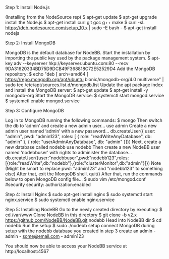 Step 1: Install Node.js

(Installing from the NodeSource rep)
	$ apt-get update
	$ apt-get upgrade
install the Node.js
	$ apt-get install curl git gcc g++ make
	$ curl -sL https://deb.nodesource.com/setup_10.x | sudo -E bash -
	$ apt-get install nodejs
	
Step 2: Install MongoDB

MongoDB is the default database for NodeBB. 
Start the installation by importing the public key used by the package management system.
	$ apt-key adv --keyserver hkp://keyserver.ubuntu.com:80 --recv 9DA31620334BD75D9DCB49F368818C72E52529D4
Add the MongoDB repository:
	$ echo "deb [ arch=amd64 ] https://repo.mongodb.org/apt/ubuntu bionic/mongodb-org/4.0 multiverse" | sudo tee /etc/apt/sources.list.d/mongodb.list
Update the apt package index and install the MongoDB server:
	$ apt-get update
	$ apt-get install -y mongodb-org
Start the MongoDB service:
	$ systemctl start mongod.service
	$ systemctl enable mongod.service

Step 3: Configure MongoDB

Log in to MongoDB running the following commands:
	$ mongo
Then switch the db to ‘admin’ and create a new admin user…
	use admin
Create a new admin user named ‘admin’ with a new password…
	db.createUser({ user: "admin", pwd: "admin123", roles: [ { role: "readWriteAnyDatabase", db: "admin" }, { role: "userAdminAnyDatabase", db: "admin" }]})
Next, create a new database called nodebb
	use nodebb
Then create a new NodeBB user named ‘nodebbuser’ with rights to administer the database…
	db.createUser({user:"nodebbuser",pwd:"nodebb123",roles:[{role:"readWrite",db:"nodebb"},{role:"clusterMonitor",db:"admin"}]})
Note (Might be smart to replace pwd: "admin123" and "nodebb123"  to something else)
After that, exit the MongoDB shell.
	quit()
After that, run the commands below to open MongoDB config file…
	$ sudo vim /etc/mongod.conf
	#security
	security:
	authorization:enabled

Step 4: Install Nginx
	$ sudo apt-get install nginx
	$ sudo systemctl start nginx.service
	$ sudo systemctl enable nginx.service

Step 5: Installing NodeBB
Go to the newly created directory by executing:
	$ cd /var/www
Clone NodeBB in this directory 
	$ git clone -b v2.x https://github.com/NodeBB/NodeBB.git nodebb
Head into NodeBB dir
	$ cd nodebb
Run the setup
	$ sudo ./nodebb setup
	connect MongoDB during setup with the nodebb database you created in step 3
	create an admin
	- admin
	- <some@email.com>
	- admin123

You should now be able to access your NodeBB service at http://localhost:4567
